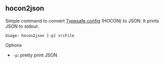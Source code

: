 ## hocon2json

Simple command to convert [Typesafe config](https://github.com/typesafehub/config) (HOCON) to JSON.
It prints JSON to stdout.

    Usage: hocon2json [-p] srcFile

Options

* `-p`: pretty print JSON